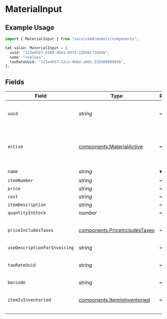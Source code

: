 # MaterialInput

## Example Usage

```typescript
import { MaterialInput } from "servicem8/models/components";

let value: MaterialInput = {
  uuid: "123e4567-6180-4bb1-8575-22b56c71d43b",
  name: "<value>",
  taxRateUuid: "123e4567-12ca-4b6d-a0d1-22b56098093b",
};
```

## Fields

| Field                                                                          | Type                                                                           | Required                                                                       | Description                                                                    | Example                                                                        |
| ------------------------------------------------------------------------------ | ------------------------------------------------------------------------------ | ------------------------------------------------------------------------------ | ------------------------------------------------------------------------------ | ------------------------------------------------------------------------------ |
| `uuid`                                                                         | *string*                                                                       | :heavy_minus_sign:                                                             | Record UUID key                                                                | 123e4567-6180-4bb1-8575-22b56c71d43b                                           |
| `active`                                                                       | [components.MaterialActive](../../models/components/materialactive.md)         | :heavy_minus_sign:                                                             | Record active/deleted flag. <br/><br/>Valid values are [0,1]                   |                                                                                |
| `name`                                                                         | *string*                                                                       | :heavy_check_mark:                                                             | N/A                                                                            |                                                                                |
| `itemNumber`                                                                   | *string*                                                                       | :heavy_minus_sign:                                                             | N/A                                                                            |                                                                                |
| `price`                                                                        | *string*                                                                       | :heavy_minus_sign:                                                             | N/A                                                                            |                                                                                |
| `cost`                                                                         | *string*                                                                       | :heavy_minus_sign:                                                             | N/A                                                                            |                                                                                |
| `itemDescription`                                                              | *string*                                                                       | :heavy_minus_sign:                                                             | N/A                                                                            |                                                                                |
| `quantityInStock`                                                              | *number*                                                                       | :heavy_minus_sign:                                                             | N/A                                                                            |                                                                                |
| `priceIncludesTaxes`                                                           | [components.PriceIncludesTaxes](../../models/components/priceincludestaxes.md) | :heavy_minus_sign:                                                             | <br/><br/>Valid values are [0,1]                                               |                                                                                |
| `useDescriptionForInvoicing`                                                   | *string*                                                                       | :heavy_minus_sign:                                                             | N/A                                                                            |                                                                                |
| `taxRateUuid`                                                                  | *string*                                                                       | :heavy_minus_sign:                                                             | N/A                                                                            | 123e4567-12ca-4b6d-a0d1-22b56098093b                                           |
| `barcode`                                                                      | *string*                                                                       | :heavy_minus_sign:                                                             | N/A                                                                            |                                                                                |
| `itemIsInventoried`                                                            | [components.ItemIsInventoried](../../models/components/itemisinventoried.md)   | :heavy_minus_sign:                                                             | <br/><br/>Valid values are [0,1]                                               |                                                                                |
